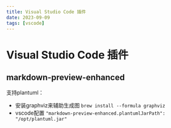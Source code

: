 ```yaml
---
title: Visual Studio Code 插件
date: 2023-09-09
tags: [vscode]
---
```

# Visual Studio Code 插件
## markdown-preview-enhanced
支持plantuml：
- 安装graphviz来辅助生成图 `brew install --formula graphviz`
- vscode配置 `"markdown-preview-enhanced.plantumlJarPath": "/opt/plantuml.jar"`
